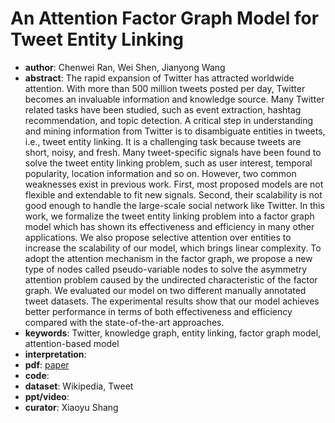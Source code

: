 # An Attention Factor Graph Model for Tweet Entity Linking  
- **author**: Chenwei Ran, Wei Shen, Jianyong Wang  
- **abstract**: The rapid expansion of Twitter has attracted worldwide attention. With more than 500 million tweets posted per day, Twitter becomes an invaluable information and knowledge source. Many Twitter related tasks have been studied, such as event extraction, hashtag recommendation, and topic detection. A critical step in understanding and mining information from Twitter is to disambiguate entities in tweets, i.e., tweet entity linking. It is a challenging task because tweets are short, noisy, and fresh. Many tweet-specific signals have been found to solve the tweet entity linking problem, such as user interest, temporal popularity, location information and so on. However, two common weaknesses exist in previous work. First, most proposed models are not flexible and extendable to fit new signals. Second, their scalability is not good enough to handle the large-scale social network like Twitter. In this work, we formalize the tweet entity linking problem into a factor graph model which has shown its effectiveness and efficiency in many other applications. We also propose selective attention over entities to increase the scalability of our model, which brings linear complexity. To adopt the attention mechanism in the factor graph, we propose a new type of nodes called pseudo-variable nodes to solve the asymmetry attention problem caused by the undirected characteristic of the factor graph. We evaluated our model on two different manually annotated tweet datasets. The experimental results show that our model achieves better performance in terms of both effectiveness and efficiency compared with the state-of-the-art approaches.
- **keywords**: Twitter, knowledge graph, entity linking, factor graph model, attention-based model
- **interpretation**: 
- **pdf**: [paper](https://dl.acm.org/ft_gateway.cfm?id=3186012&ftid=1959283&dwn=1)
- **code**:
- **dataset**: Wikipedia, Tweet
- **ppt/video**:
- **curator**: Xiaoyu Shang 
